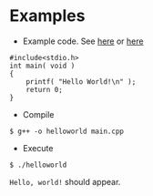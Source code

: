# Examples 
* Example code. See [here][a] or [here](b)
```
#include<stdio.h>
int main( void )
{
    printf( "Hello World!\n" );
    return 0;
}
```
* Compile
```
$ g++ -o helloworld main.cpp
```
* Execute
```
$ ./helloworld
```
`Hello, world!` should appear.

[a]:http://qiita.com/phi/items/b6a8073eca1a343204fb
[b]:http://www.ysr.net.it-chiba.ac.jp/data/cc.html